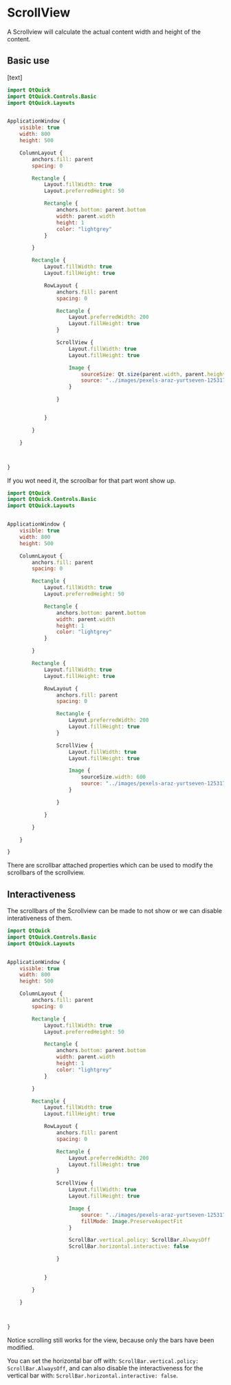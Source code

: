 # ScrollView

A Scrollview will calculate the actual content width and height of the content.

## Basic use

[text]

```qml
import QtQuick
import QtQuick.Controls.Basic
import QtQuick.Layouts


ApplicationWindow {
    visible: true
    width: 800
    height: 500

    ColumnLayout {
        anchors.fill: parent
        spacing: 0

        Rectangle {
            Layout.fillWidth: true
            Layout.preferredHeight: 50

            Rectangle {
                anchors.bottom: parent.bottom
                width: parent.width
                height: 1
                color: "lightgrey"
            }

        }

        Rectangle {
            Layout.fillWidth: true
            Layout.fillHeight: true

            RowLayout {
                anchors.fill: parent
                spacing: 0

                Rectangle {
                    Layout.preferredWidth: 200
                    Layout.fillHeight: true
                }

                ScrollView {
                    Layout.fillWidth: true
                    Layout.fillHeight: true

                    Image {
                        sourceSize: Qt.size(parent.width, parent.height)
                        source: "../images/pexels-araz-yurtseven-12531788.jpg"
                    }

                }


            }

        }

    }



}
```

If you wot need it, the scroolbar for that part wont show up.

```qml
import QtQuick
import QtQuick.Controls.Basic
import QtQuick.Layouts


ApplicationWindow {
    visible: true
    width: 800
    height: 500

    ColumnLayout {
        anchors.fill: parent
        spacing: 0

        Rectangle {
            Layout.fillWidth: true
            Layout.preferredHeight: 50

            Rectangle {
                anchors.bottom: parent.bottom
                width: parent.width
                height: 1
                color: "lightgrey"
            }

        }

        Rectangle {
            Layout.fillWidth: true
            Layout.fillHeight: true

            RowLayout {
                anchors.fill: parent
                spacing: 0

                Rectangle {
                    Layout.preferredWidth: 200
                    Layout.fillHeight: true
                }

                ScrollView {
                    Layout.fillWidth: true
                    Layout.fillHeight: true

                    Image {
                        sourceSize.width: 600
                        source: "../images/pexels-araz-yurtseven-12531788.jpg"
                    }

                }

            }

        }

    }

}
```

There are scrollbar attached properties which can be used to modify the scrollbars of the scrollview.

## Interactiveness

The scrollbars of the Scrollview can be made to not show or we can disable interativeness of them.

```qml
import QtQuick
import QtQuick.Controls.Basic
import QtQuick.Layouts


ApplicationWindow {
    visible: true
    width: 800
    height: 500

    ColumnLayout {
        anchors.fill: parent
        spacing: 0

        Rectangle {
            Layout.fillWidth: true
            Layout.preferredHeight: 50

            Rectangle {
                anchors.bottom: parent.bottom
                width: parent.width
                height: 1
                color: "lightgrey"
            }

        }

        Rectangle {
            Layout.fillWidth: true
            Layout.fillHeight: true

            RowLayout {
                anchors.fill: parent
                spacing: 0

                Rectangle {
                    Layout.preferredWidth: 200
                    Layout.fillHeight: true
                }

                ScrollView {
                    Layout.fillWidth: true
                    Layout.fillHeight: true

                    Image {
                        source: "../images/pexels-araz-yurtseven-12531788.jpg"
                        fillMode: Image.PreserveAspectFit
                    }

                    ScrollBar.vertical.policy: ScrollBar.AlwaysOff
                    ScrollBar.horizontal.interactive: false

                }


            }

        }

    }



}
```

Notice scrolling still works for the view, because only the bars have been modified.

You can set the horizontal bar off with: `ScrollBar.vertical.policy: ScrollBar.AlwaysOff`, and can also disable the interactiveness for the vertical bar with: `ScrollBar.horizontal.interactive: false`.
